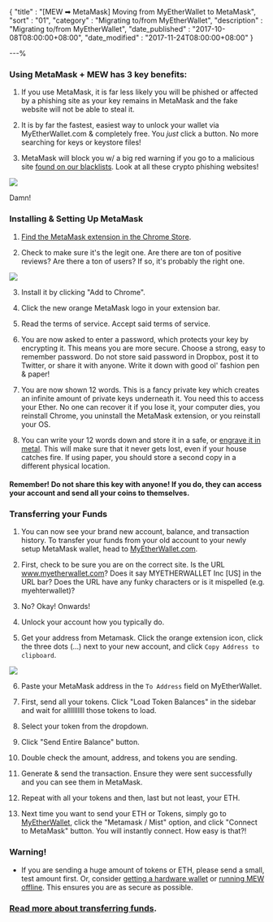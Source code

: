 {
"title"       : "[MEW ➡ MetaMask] Moving from MyEtherWallet to MetaMask",
"sort"        : "01",
"category"    : "Migrating to/from MyEtherWallet",
"description" : "Migrating to/from MyEtherWallet",
"date_published" : "2017-10-08T08:00:00+08:00",
"date_modified"  : "2017-11-24T08:00:00+08:00"
}

---%

### Using MetaMask + MEW has 3 key benefits:

1. If you use MetaMask, it is far less likely you will be phished or affected by a phishing site as your key remains in MetaMask and the fake website will not be able to steal it.

2. It is by far the fastest, easiest way to unlock your wallet via MyEtherWallet.com & completely free. You *just* click a button. No more searching for keys or keystore files!

3. MetaMask will block you w/ a big red warning if you go to a malicious site [found on our blacklists](https://github.com/409H/EtherAddressLookup/blob/master/blacklists/domains.json). Look at all these crypto phishing websites!

![](../images/metamask/moving-from-private-key-to-metamask_03.jpg)

Damn!



### Installing & Setting Up MetaMask

1. [Find the MetaMask extension in the Chrome Store](https://chrome.google.com/webstore/detail/metamask/nkbihfbeogaeaoehlefnkodbefgpgknn).

2. Check to make sure it's the legit one. Are there are ton of positive reviews? Are there a ton of users? If so, it's probably the right one.

![](../images/metamask/moving-from-private-key-to-metamask_01.jpg)

3. Install it by clicking "Add to Chrome".

4. Click the new orange MetaMask logo in your extension bar.

5. Read the terms of service. Accept said terms of service.

6. You are now asked to enter a password, which protects your key by encrypting it. This means you are more secure. Choose a strong, easy to remember password. Do not store said password in Dropbox, post it to Twitter, or share it with anyone. Write it down with good ol' fashion pen & paper!

7. You are now shown 12 words. This is a fancy private key which creates an infinite amount of private keys underneath it. You need this to access your Ether. No one can recover it if you lose it, your computer dies, you reinstall Chrome, you uninstall the MetaMask extension, or you reinstall your OS.

8. You can write your 12 words down and store it in a safe, or [engrave it in metal](https://cryptosteel.com/). This will make sure that it never gets lost, even if your house catches fire. If using paper, you should store a second copy in a different physical location.

#### Remember! Do not share this key with anyone! If you do, they can access your account and send all your coins to themselves.



### Transferring your Funds

1. You can now see your brand new account, balance, and transaction history. To transfer your funds from your old account to your newly setup MetaMask wallet, head to [MyEtherWallet.com](https://www.myetherwallet.com/#send-transaction).

2. First, check to be sure you are on the correct site. Is the URL www.myetherwallet.com? Does it say MYETHERWALLET Inc [US] in the URL bar? Does the URL have any funky characters or is it mispelled (e.g. myehterwallet)?

3. No? Okay! Onwards!

4. Unlock your account how you typically do.

5. Get your address from Metamask. Click the orange extension icon, click the three dots (...) next to your new account, and click `Copy Address to clipboard`.

![](../images/metamask/moving-from-private-key-to-metamask_02.jpg)

6. Paste your MetaMask address in the `To Address` field on MyEtherWallet.

7. First, send all your tokens. Click "Load Token Balances" in the sidebar and wait for allllllllll those tokens to load.

8. Select your token from the dropdown.

9. Click "Send Entire Balance" button.

10. Double check the amount, address, and tokens you are sending.

10. Generate & send the transaction. Ensure they were sent successfully and you can see them in MetaMask.

11. Repeat with all your tokens and then, last but not least, your ETH.

12. Next time you want to send your ETH or Tokens, simply go to [MyEtherWallet](https://www.myetherwallet.com/), click the "Metamask / Mist" option, and click "Connect to MetaMask" button. You will instantly connect. How easy is that?!


### Warning!

*  If you are sending a huge amount of tokens or ETH, please send a small, test amount first. Or, consider [getting a hardware wallet](https://kb.myetherwallet.com/hardware-wallets/hardware-wallet-recommendations.html) or [running MEW offline](https://kb.myetherwallet.com/offline/running-myetherwallet-locally.html). This ensures you are as secure as possible.



### [Read more about transferring funds](https://kb.myetherwallet.com/?search=how%20do%20i%20send%20ether%20from%20one%20wallet%20to%20another).
